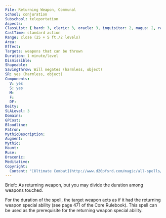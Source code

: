 ```yaml
---
File: Returning Weapon, Communal
School: conjuration
Subschool: teleportation
Aspects: 
ClassList: { bard: 3, cleric: 3, oracle: 3, inquisitor: 2, magus: 2, ranger: 2, sorcerer: 3, wizard: 3, witch: 3, occultist: 2, psychic: 3 }
CastTime: standard action
Range: close (25 + 5 ft./2 levels)
Area: 
Effect: 
Targets: weapons that can be thrown
Duration: 1 minute/level
Dismissible: 
Shapeable: 
SavingThrow: Will negates (harmless, object)
SR: yes (harmless, object)
Components:
  V: yes
  S: yes
  M: 
  F: 
  DF: 
Deity: 
SLALevel: 3
Domains: 
GPCost: 
Bloodline: 
Patron: 
MythicDescription: 
Augment: 
Mythic: 
Haunt: 
Ruse: 
Draconic: 
Meditative: 
Copyright:
  Content: "[Ultimate Combat](http://www.d20pfsrd.com/magic/all-spells/r/returning-weapon#TOC-Returning-Weapon-Communal)"
---
```

Brief:: As returning weapon, but you may divide the duration among weapons touched.

For the duration of the spell, the target weapon acts as if it had the returning weapon special ability (see page 471 of the Core Rulebook).  This spell can be used as the prerequisite for the returning weapon special ability.

